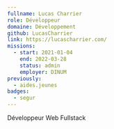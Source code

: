 ```yaml
---
fullname: Lucas Charrier
role: Développeur
domaine: Développement
github: LucasCharrier
link: https://lucascharrier.com/
missions:
  - start: 2021-01-04
    end: 2022-03-28
    status: admin
    employer: DINUM
previously:
  - aides.jeunes
badges:
  - segur
---
```

Développeur Web Fullstack

